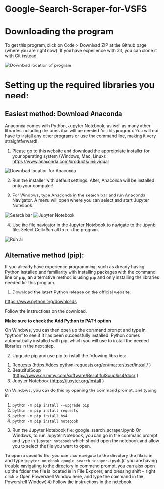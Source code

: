 # Google-Search-Scraper-for-VSFS

# Downloading the program
To get this program, click on Code > Download ZIP at the Github page (where you are right now). If you have experience with Git, you can clone it with Git instead.

![Download location of program](https://i.imgur.com/lXbJ5pz.png)

# Setting up the required libraries you need:
## Easiest method: Download Anaconda

Anaconda comes with Python, Jupyter Notebook, as well as many other libraries including the ones that will be needed for this program. You will not have to install any other programs or use the command line, making it very straightforward!

1. Please go to this website and download the approipriate installer for your operating system (Windows, Mac, Linux): https://www.anaconda.com/products/individual

![Download location for Anaconda](https://i.imgur.com/nOYZJQI.png)

2. Run the installer with default settings. After, Anaconda will be installed onto your computer! 

3. For Windows, type Anaconda in the search bar and run Anaconda Navigator. A menu will open where you can select and start Jupyter Notebook. 

![Search bar](https://i.imgur.com/mGggzuf.png) ![Jupyter Notebook](https://i.imgur.com/4Tv3hP6.png) 

4. Use the file navigator in the Jupyter Notebook to navigate to the .ipynb file. Select Cell>Run all to run the program. 

![Run all](https://i.imgur.com/HKSKnn7.png)
## Alternative method (pip):

If you already have experience programming, such as already having Python installed and familiarity with installing packages with the command line or `pip`, an alternative method is using `pip` and only installing the libraries needed for this program. 

1) Download the latest Python release on the official website:

https://www.python.org/downloads

Follow the instructions on the download.

**Make sure to check the Add Python to PATH option**

On Windows, you can then open up the command prompt and type in “python” to see if it has
been successfully installed. Python comes automatically installed with pip, which you will use to
install the needed libraries in the next step.

2) Upgrade pip and use pip to install the following libraries:
1. Requests (https://docs.python-requests.org/en/master/user/install/ )
2. BeautifulSoup (https://www.crummy.com/software/BeautifulSoup/bs4/doc/ )
3. Jupyter Notebook (https://jupyter.org/install )


On Windows, you can do this by opening the command prompt, and typing in
1. `python -m pip install --upgrade pip`
2. `python -m pip install requests`
3. `python -m pip install bs4`
4. `python -m pip install notebook`
3) Run the Jupyter Notebook file: google_search_scraper.ipynb
On Windows, to run Jupyter Notebook, you can go in the command prompt and type in `jupyter notebook` which should open the notebook and allow you to select the file you want to open.


To open a specific file, you can also navigate to the directory the file is in and type `jupyter notebook google_search_scraper.ipynb` (if you are having trouble navigating to the directory in command prompt, you can also open up the folder the file is located in in File Explorer, and pressing shift + right click > Open Powershell Window here, and type the command in the Powershell Window)
4) Follow the instructions in the notebook.
